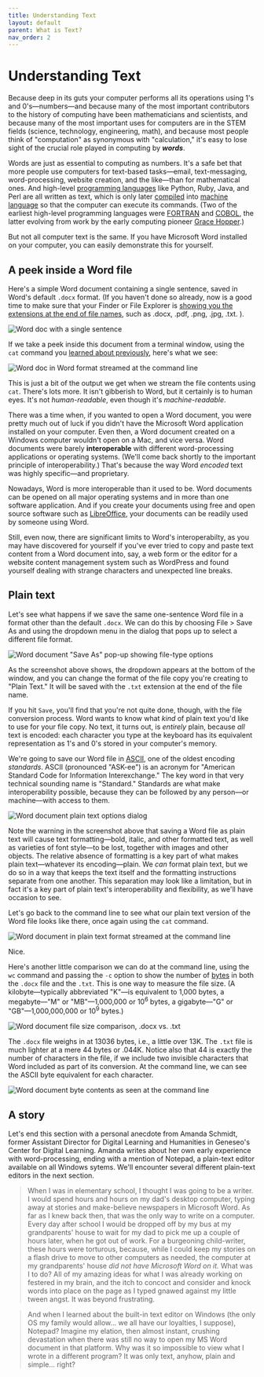 ```yaml
---
title: Understanding Text
layout: default
parent: What is Text?
nav_order: 2
---
```

# Understanding Text

Because deep in its guts your computer performs all its operations using 1's and 0's&mdash;numbers&mdash;and because many of the most important contributors to the history of computing have been mathematicians and scientists, and because many of the most important uses for computers are in the STEM fields (science, technology, engineering, math), and because most people think of "computation" as synonymous with "calculation," it's easy to lose sight of the crucial role played in computing by ***words***.

Words are just as essential to computing as numbers. It's a safe bet that more people use computers for text-based tasks&mdash;email, text-messaging, word-processing, website creation, and the like&mdash;than for mathematical ones. And high-level [programming languages](https://www.computerhope.com/jargon/h/highll.htm) like Python, Ruby, Java, and Perl are all written as text, which is only later [compiled](https://www.computerhope.com/jargon/c/compile.htm) into [machine language](https://www.computerhope.com/jargon/m/machlang.htm) so that the computer can execute its commands. (Two of the earliest high-level programming languages were [FORTRAN](https://www.computerhope.com/jargon/f/fortran.htm) and [COBOL](https://www.computerhope.com/jargon/c/cobol.htm), the latter evolving from work by the early computing pioneer [Grace Hopper](https://en.wikipedia.org/wiki/Grace_Hopper).)
  
But not all computer text is the same. If you have Microsoft Word installed on your computer, you can easily demonstrate this for yourself.

## A peek inside a Word file

Here's a simple Word document containing a single sentence, saved in Word's default `.docx` format. (If you haven't done so already, now is a good time to make sure that your Finder or File Explorer is [showing you the extensions at the end of file names](/mod-1/file-system), such as .docx, .pdf, .png, .jpg, .txt. ).

![Word doc with a single sentence](../assets/word-doc-one-sentence.png)

If we take a peek inside this document from a terminal window, using the `cat` command you [learned about previously](/mod-2/create-a-cheat-sheet#cat), here's what we see:

![Word doc in Word format streamed at the command line](../assets/word-doc-streamed.png)

This is just a bit of the output we get when we stream the file contents using `cat`. There's lots more. It isn't gibberish to Word, but it certainly is to human eyes. It's not *human-readable*, even though it's *machine-readable*.

There was a time when, if you wanted to open a Word document, you were pretty much out of luck if you didn't have the Microsoft Word application installed on your computer. Even then, a Word document created on a Windows computer wouldn't open on a Mac, and vice versa. Word documents were barely **interoperable** with different word-processing applications or operating systems. (We'll come back shortly to the important principle of interoperability.) That's because the way Word *encoded* text was highly specific&mdash;and proprietary.

Nowadays, Word is more interoperable than it used to be. Word documents can be opened on all major operating systems and in more than one software application. And if you create your documents using free and open source software such as [LibreOffice](https://www.libreoffice.org/), your documents can be readily used by someone using Word.

Still, even now, there are significant limits to Word's interoperabilty, as you may have discovered for yourself if you've ever tried to copy and paste text content from a Word document into, say, a web form or the editor for a website content management system such as WordPress and found yourself dealing with strange characters and unexpected line breaks.

## Plain text

Let's see what happens if we save the same one-sentence Word file in a format other than the default `.docx`. We can do this by choosing File > Save As and using the dropdown menu in the dialog that pops up to select a different file format.

![Word document "Save As" pop-up showing file-type options](../assets/word-doc-save-as.png)

As the screenshot above shows, the dropdown appears at the bottom of the window, and you can change the format of the file copy you're creating to "Plain Text." It will be saved with the `.txt` extension at the end of the file name.

If you hit `Save`, you'll find that you're not quite done, though, with the file conversion process. Word wants to know what *kind* of plain text you'd like to use for your file copy. No text, it turns out, is *entirely* plain, because *all* text is encoded: each character you type at the keyboard has its equivalent representation as 1's and 0's stored in your computer's memory.

We're going to save our Word file in [ASCII](https://www.computerhope.com/jargon/a/ascii.htm), one of the oldest encoding *standards*. ASCII (pronounced "ASK-ee") is an acronym for "American Standard Code for Information Interexchange." The key word in that very technical sounding name is "Standard." Standards are what make interoperability possible, because they can be followed by any person&mdash;or machine&mdash;with access to them.

![Word document plain text options dialog](../assets/word-doc-ascii.png)

Note the warning in the screenshot above that saving a Word file as plain text will cause text formatting&mdash;bold, italic, and other formatted text, as well as varieties of font style&mdash;to be lost, together with images and other objects. The relative absence of formatting is a key part of what makes plain text&mdash;whatever its encoding&mdash;plain. We *can* format plain text, but we do so in a way that keeps the text itself and the formatting instructions separate from one another. This separation may look like a limitation, but in fact it's a key part of plain text's interoperability and flexibility, as we'll have occasion to see.

Let's go back to the command line to see what our plain text version of the Word file looks like there, once again using the `cat` command.

![Word document in plain text format streamed at the command line](../assets/word-doc-as-text-streamed.png)

Nice.

Here's another little comparison we can do at the command line, using the `wc` command and passing the `-c` option to show the number of [bytes](https://www.computerhope.com/jargon/b/byte.htm) in both the `.docx` file and the `.txt`. This is one way to measure the file size. (A kilobyte&mdash;typically abbreviated "K"&mdash;is equivalent to 1,000 bytes, a megabyte&mdash;"M" or "MB"&mdash;1,000,000 or 10<sup>6</sup> bytes, a gigabyte&mdash;"G" or "GB"&mdash;1,000,000,000 or 10<sup>9</sup> bytes.)

![Word document file size comparison, .docx vs. .txt](../assets/byte-count.png)

The `.docx` file weighs in at 13036 bytes, i.e., a little over 13K. The `.txt` file is much lighter at a mere 44 bytes or .044K. Notice also that 44 is exactly the number of characters in the file, if we include two invisible characters that Word included as part of its conversion. At the command line, we can see the ASCII byte equivalent for each character.

![Word document byte contents as seen at the command line](../assets/xxd-b.png)

## A story

Let's end this section with a personal anecdote from Amanda Schmidt, former Assistant Director for Digital Learning and Humanities in Geneseo's Center for Digital Learning. Amanda writes about her own early experience with word-processing, ending with a mention of Notepad, a plain-text editor available on all Windows sytems. We'll encounter several different plain-text editors in the next section.

> When I was in elementary school, I thought I was going to be a writer. I would spend hours and hours on my dad's desktop computer, typing away at stories and make-believe newspapers in Microsoft Word. As far as I knew back then, that was the only way to write on a computer. Every day after school I would be dropped off by my bus at my grandparents' house to wait for my dad to pick me up a couple of hours later, when he got out of work. For a burgeoning child-writer, these hours were torturous, because, while I could keep my stories on a flash drive to move to other computers as needed, the computer at my grandparents' house *did not have Microsoft Word on it.* What was I to do? All of my amazing ideas for what I was already working on festered in my brain, and the itch to concoct and consider and knock words into place on the page as I typed gnawed against my little tween angst. It was beyond frustrating. 

> And when I learned about the built-in text editor on Windows (the only OS my family would allow... we all have our loyalties, I suppose), Notepad? Imagine my elation, then almost instant, crushing devastation when there was still no way to open my MS Word document in that platform. Why was it so impossible to view what I wrote in a different program? It was only text, anyhow, plain and simple... right?